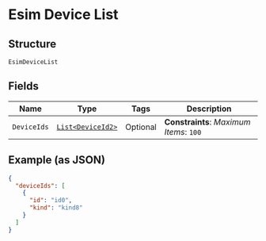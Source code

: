 
# Esim Device List

## Structure

`EsimDeviceList`

## Fields

| Name | Type | Tags | Description |
|  --- | --- | --- | --- |
| `DeviceIds` | [`List<DeviceId2>`](../../doc/models/device-id-2.md) | Optional | **Constraints**: *Maximum Items*: `100` |

## Example (as JSON)

```json
{
  "deviceIds": [
    {
      "id": "id0",
      "kind": "kind8"
    }
  ]
}
```

